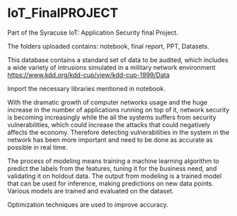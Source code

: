 # IoT_FinalPROJECT
Part of the Syracuse IoT: Application Security final Project.


The folders uploaded contains:  notebook, final report, PPT, Datasets.

This database contains a standard set of data to be audited, which includes a wide variety of intrusions simulated in a military network environment
https://www.kdd.org/kdd-cup/view/kdd-cup-1999/Data

Import the necessary libraries mentioned in notebook.

With the dramatic growth of computer networks usage and the huge increase in the number of applications running on top of it, network security is becoming increasingly while the all the systems suffers from security vulnerabilities, which could increase the attacks that could negatively affects the economy. Therefore detecting vulnerabilities in the system in the network has been more important and need to be done as accurate as possible in real time.


The process of modeling means training a machine learning algorithm to predict the labels from the features, tuning it for the business need, and validating it on holdout data. The output from modeling is a trained model that can be used for inference, making predictions on new data points. Various models are trained and evaluated on the dataset.

Optimization techniques are used to improve accuracy.

